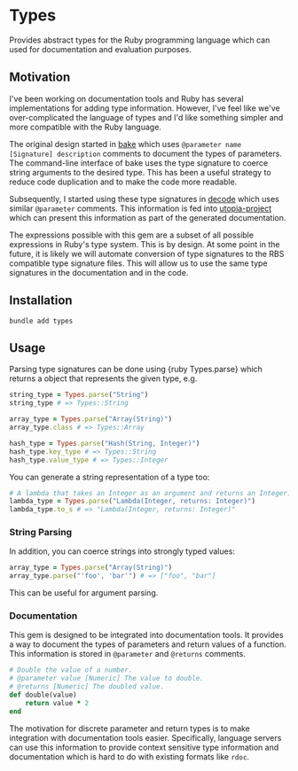 # Types

Provides abstract types for the Ruby programming language which can used for documentation and evaluation purposes.

## Motivation

I've been working on documentation tools and Ruby has several implementations for adding type information. However, I've feel like we've over-complicated the language of types and I'd like something simpler and more compatible with the Ruby language.

The original design started in [bake](https://github.com/ioquatix/bake) which uses `@parameter name [Signature] description` comments to document the types of parameters. The command-line interface of bake uses the type signature to coerce string arguments to the desired type. This has been a useful strategy to reduce code duplication and to make the code more readable.

Subsequently, I started using these type signatures in [decode](https://github.com/ioquatix/decode) which uses similar `@parameter` comments. This information is fed into [utopia-project](https://github.com/socketry/utopia-project) which can present this information as part of the generated documentation.

The expressions possible with this gem are a subset of all possible expressions in Ruby's type system. This is by design. At some point in the future, it is likely we will automate conversion of type signatures to the RBS compatible type signature files. This will allow us to use the same type signatures in the documentation and in the code.

## Installation

```shell
bundle add types
```

## Usage

Parsing type signatures can be done using {ruby Types.parse} which returns a object that represents the given type, e.g.

```ruby
string_type = Types.parse("String")
string_type # => Types::String

array_type = Types.parse("Array(String)")
array_type.class # => Types::Array

hash_type = Types.parse("Hash(String, Integer)")
hash_type.key_type # => Types::String
hash_type.value_type # => Types::Integer
```

You can generate a string representation of a type too:

```ruby
# A lambda that takes an Integer as an argument and returns an Integer:
lambda_type = Types.parse("Lambda(Integer, returns: Integer)")
lambda_type.to_s # => "Lambda(Integer, returns: Integer)"
```

### String Parsing

In addition, you can coerce strings into strongly typed values:

```ruby
array_type = Types.parse("Array(String)")
array_type.parse("'foo', 'bar'") # => ["foo", "bar"]
```

This can be useful for argument parsing.

### Documentation

This gem is designed to be integrated into documentation tools. It provides a way to document the types of parameters and return values of a function. This information is stored in `@parameter` and `@returns` comments.

```ruby
# Double the value of a number.
# @parameter value [Numeric] The value to double.
# @returns [Numeric] The doubled value.
def double(value)
	return value * 2
end
```

The motivation for discrete parameter and return types is to make integration with documentation tools easier. Specifically, language servers can use this information to provide context sensitive type information and documentation which is hard to do with existing formats like `rdoc`.